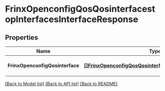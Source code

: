 # FrinxOpenconfigQosQosinterfacestopInterfacesInterfaceResponse

## Properties
Name | Type | Description | Notes
------------ | ------------- | ------------- | -------------
**FrinxOpenconfigQosinterface** | [**[]FrinxOpenconfigQosQosinterfacestopInterfacesInterface**](frinx.openconfig.qos.qosinterfacestop.interfaces.Interface.md) |  | [optional] [default to null]

[[Back to Model list]](../README.md#documentation-for-models) [[Back to API list]](../README.md#documentation-for-api-endpoints) [[Back to README]](../README.md)



